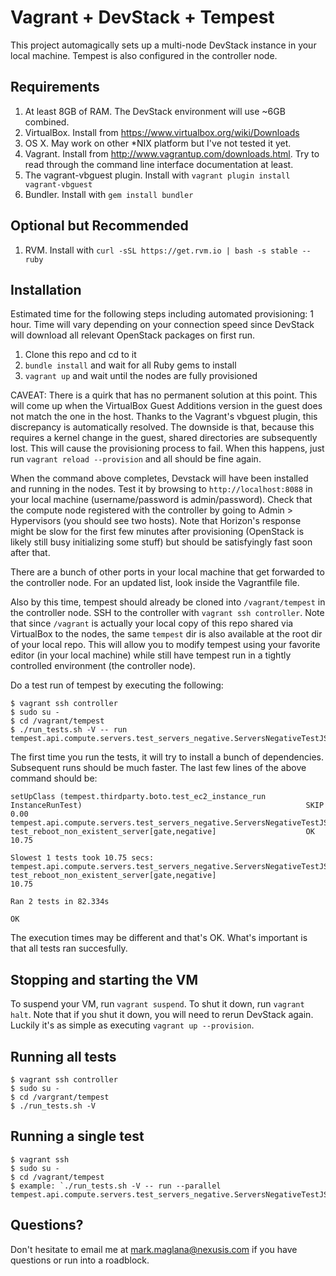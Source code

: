# Vagrant + DevStack + Tempest

This project automagically sets up a multi-node DevStack instance in 
your local machine. Tempest is also configured in the controller node.

## Requirements

1. At least 8GB of RAM. The DevStack environment will use ~6GB combined.
1. VirtualBox. Install from https://www.virtualbox.org/wiki/Downloads
1. OS X. May work on other *NIX platform but I've not tested it yet.
1. Vagrant. Install from http://www.vagrantup.com/downloads.html. Try 
   to read through the command line interface documentation at least.
1. The vagrant-vbguest plugin. Install with `vagrant plugin install vagrant-vbguest`
1. Bundler. Install with `gem install bundler`

## Optional but Recommended

1. RVM. Install with `curl -sSL https://get.rvm.io | bash -s stable --ruby`

## Installation

Estimated time for the following steps including automated provisioning: 
1 hour. Time will vary depending on your connection speed since DevStack 
will download all relevant OpenStack packages on first run.

1. Clone this repo and cd to it
1. `bundle install` and wait for all Ruby gems to install
1. `vagrant up` and wait until the nodes are fully provisioned

CAVEAT: There is a quirk that has no permanent solution at this point. This 
will come up when the VirtualBox Guest Additions version in the guest does 
not match the one in the host. Thanks to the Vagrant's vbguest plugin, this 
discrepancy is automatically resolved. The downside is that, because this 
requires a kernel change in the guest, shared directories are subsequently 
lost. This will cause the provisioning process to fail. When this happens, 
just run `vagrant reload --provision` and all should be fine again.

When the command above completes, Devstack will have been installed and running 
in the nodes. Test it by browsing to `http://localhost:8088` in your local machine 
(username/password is admin/password). Check that the compute node registered 
with the controller by going to Admin > Hypervisors (you should see two hosts). 
Note that Horizon's response might be slow for the first few minutes after 
provisioning (OpenStack is likely still busy initializing some stuff) but should 
be satisfyingly fast soon after that.

There are a bunch of other ports in your local machine that get forwarded to the 
controller node. For an updated list, look inside the Vagrantfile file.

Also by this time, tempest should already be cloned into `/vagrant/tempest` in 
the controller node. SSH to the controller with `vagrant ssh controller`. Note 
that since `/vagrant` is actually your local copy of this repo shared via 
VirtualBox to the nodes, the same `tempest` dir is also available at the root dir 
of your local repo. This will allow you to modify tempest using your favorite 
editor (in your local machine) while still have tempest run in a tightly 
controlled environment (the controller node).

Do a test run of tempest by executing the following:

    $ vagrant ssh controller
    $ sudo su -
    $ cd /vagrant/tempest
    $ ./run_tests.sh -V -- run tempest.api.compute.servers.test_servers_negative.ServersNegativeTestJSON.test_reboot_non_existent_server

The first time you run the tests, it will try to install a bunch of dependencies. 
Subsequent runs should be much faster. The last few lines of the above command 
should be:

    setUpClass (tempest.thirdparty.boto.test_ec2_instance_run
    InstanceRunTest)                                                  SKIP  0.00
    tempest.api.compute.servers.test_servers_negative.ServersNegativeTestJSON
    test_reboot_non_existent_server[gate,negative]                    OK  10.75
    
    Slowest 1 tests took 10.75 secs:
    tempest.api.compute.servers.test_servers_negative.ServersNegativeTestJSON
    test_reboot_non_existent_server[gate,negative]                        10.75
    
    Ran 2 tests in 82.334s
    
    OK

The execution times may be different and that's OK. What's important is that all 
tests ran succesfully.

## Stopping and starting the VM

To suspend your VM, run `vagrant suspend`. To shut it down, run `vagrant halt`. 
Note that if you shut it down, you will need to rerun DevStack again. Luckily 
it's as simple as executing `vagrant up --provision`.

## Running all tests

    $ vagrant ssh controller
    $ sudo su -
    $ cd /vargrant/tempest
    $ ./run_tests.sh -V

## Running a single test

    $ vagrant ssh
    $ sudo su -
    $ cd /vagrant/tempest
    $ example: `./run_tests.sh -V -- run --parallel tempest.api.compute.servers.test_servers_negative.ServersNegativeTestJSON.test_reboot_non_existent_server`


## Questions?

Don't hesitate to email me at mark.maglana@nexusis.com if you have questions or 
run into a roadblock.
